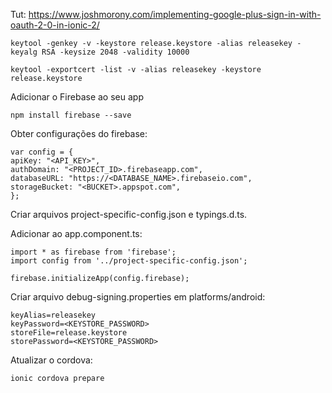 Tut: https://www.joshmorony.com/implementing-google-plus-sign-in-with-oauth-2-0-in-ionic-2/

    keytool -genkey -v -keystore release.keystore -alias releasekey -keyalg RSA -keysize 2048 -validity 10000
    
    keytool -exportcert -list -v -alias releasekey -keystore release.keystore

Adicionar o Firebase ao seu app

    npm install firebase --save

Obter configurações do firebase:

    var config = {
    apiKey: "<API_KEY>",
    authDomain: "<PROJECT_ID>.firebaseapp.com",
    databaseURL: "https://<DATABASE_NAME>.firebaseio.com",
    storageBucket: "<BUCKET>.appspot.com",
    };

Criar arquivos project-specific-config.json e typings.d.ts.
<!-- 
Instalar Angular Fire:

    npm install angularfire2 --save 
-->

Adicionar ao app.component.ts:

    import * as firebase from 'firebase';
    import config from '../project-specific-config.json';

    firebase.initializeApp(config.firebase);

Criar arquivo debug-signing.properties em platforms/android:

    keyAlias=releasekey
    keyPassword=<KEYSTORE_PASSWORD>
    storeFile=release.keystore
    storePassword=<KEYSTORE_PASSWORD>

Atualizar o cordova:

    ionic cordova prepare